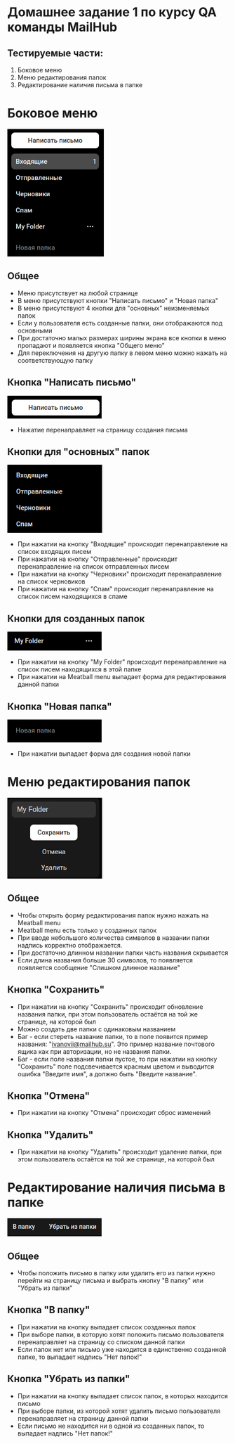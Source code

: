 # Домашнее задание 1 по курсу QA команды MailHub

## Тестируемые части:
1. Боковое меню
2. Меню редактирования папок
3. Редактирование наличия письма в папке

# Боковое меню

![img_1.png](images/folder_img_1.png)

## Общее

* Меню присутствует на любой странице
* В меню присутствуют кнопки "Написать письмо" и "Новая папка"
* В меню присутствуют 4 кнопки для "основных" неизменяемых папок
* Если у пользователя есть созданные папки, они отображаются под основными
* При достаточно малых размерах ширины экрана все кнопки в меню пропадают и появляется кнопка "Общего меню"
* Для переключения на другую папку в левом меню можно нажать на соответствующую папку

## Кнопка "Написать письмо"

![img_2.png](images/folder_img_2.png)

* Нажатие перенаправляет на страницу создания письма

## Кнопки для "основных" папок

![img_3.png](images/folder_img_3.png)

* При нажатии на кнопку "Входящие" происходит перенаправление на список входящих писем
* При нажатии на кнопку "Отправленные" происходит перенаправление на список отправленных писем
* При нажатии на кнопку "Черновики" происходит перенаправление на список черновиков
* При нажатии на кнопку "Спам" происходит перенаправление на список писем находящихся в спаме

## Кнопки для созданных папок

![img_4.png](images/folder_img_4.png)

* При нажатии на кнопку "My Folder" происходит перенаправление на список писем находящихся в этой папке
* При нажатии на Meatball menu выпадает форма для редактирования данной папки

## Кнопка "Новая папка"

![img_5.png](images/folder_img_5.png)

* При нажатии выпадает форма для создания новой папки

# Меню редактирования папок

![img_6.png](images/folder_img_6.png)

## Общее

* Чтобы открыть форму редактирования папок нужно нажать на Meatball menu
* Meatball menu есть только у созданных папок
* При вводе небольшого количества символов в названии папки надпись корректно отображается.
* При достаточно длинном названии папки часть названия скрывается
* Если длина названия больше 30 символов, то появляется появляется сообщение "Слишком длинное название"

## Кнопка "Сохранить"

* При нажатии на кнопку "Сохранить" происходит обновление названия папки, при этом пользователь остаётся на той же странице, на которой был
* Можно создать две папки с одинаковым названием
* Баг - если стереть название папки, то в поле появится пример названия: "ivanovii@mailhub.su". Это пример название почтового ящика как при авторизации, но не названия папки.
* Баг - если поле названия папки пустое, то при нажатии на кнопку "Сохранить" поле подсвечивается красным цветом и выводится ошибка "Введите имя", а должно быть "Введите название".

## Кнопка "Отмена"

* При нажатии на кнопку "Отмена" происходит сброс изменений

## Кнопка "Удалить"

* При нажатии на кнопку "Удалить" происходит удаление папки, при этом пользователь остаётся на той же странице, на которой был

# Редактирование наличия письма в папке

![img_7.png](images/folder_img_7.png)

## Общее

* Чтобы положить письмо в папку или удалить его из папки нужно перейти на страницу письма и выбрать кнопку "В папку" или "Убрать из папки"

## Кнопка "В папку"

* При нажатии на кнопку выпадает список созданных папок
* При выборе папки, в которую хотят положить письмо пользователя перенаправляет на страницу со списком данной папки
* Если папок нет или письмо уже находится в единственно созданной папке, то выпадает надпись "Нет папок!"

## Кнопка "Убрать из папки"

* При нажатии на кнопку выпадает список папок, в которых находится письмо
* При выборе папки, из которой хотят удалить письмо пользователя перенаправляет на страницу данной папки
* Если письмо не находится ни в одной из созданных папок, то выпадает надпись "Нет папок!"